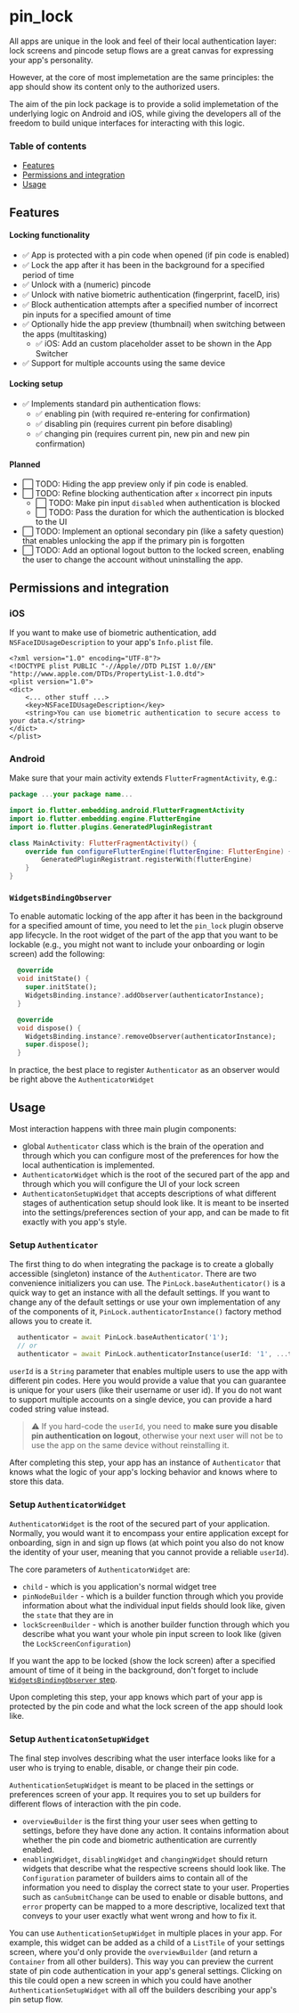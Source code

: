# pin_lock

All apps are unique in the look and feel of their local authentication layer: lock screens and pincode setup flows are a great canvas for expressing your app's personality. 

However, at the core of most implemetation are the same principles: the app should show its content only to the authorized users. 

The aim of the pin lock package is to provide a solid implemetation of the underlying logic on Android and iOS, while giving the developers all of the freedom to build unique interfaces for interacting with this logic. 

### Table of contents
- [Features](#features)
- [Permissions and integration](#permissions-and-integration)
- [Usage](#usage)

## Features

#### Locking functionality
* ✅  App is protected with a pin code when opened (if pin code is enabled)
* ✅  Lock the app after it has been in the background for a specified period of time
* ✅  Unlock with a (numeric) pincode
* ✅  Unlock with native biometric authentication (fingerprint, faceID, iris)
* ✅  Block authentication attempts after a specified number of incorrect pin inputs for a specified amount of time
* ✅  Optionally hide the app preview (thumbnail) when switching between the apps (multitasking)
	* ✅ iOS: Add an custom placeholder asset to be shown in the App Switcher
* ✅  Support for multiple accounts using the same device

#### Locking setup 
* ✅  Implements standard pin authentication flows:
	* ✅  enabling pin (with required re-entering for confirmation)
	* ✅  disabling pin (requires current pin before disabling)
	* ✅  changing pin (requires current pin, new pin and new pin confirmation)

#### Planned
* ⬜️ TODO: Hiding the app preview only if pin code is enabled.
* ⬜️ TODO: Refine blocking authentication after `x` incorrect pin inputs
	* ⬜️ TODO: Make pin input `disabled` when authentication is blocked
	* ⬜️ TODO: Pass the duration for which the authentication is blocked to the UI
* ⬜️ TODO: Implement an optional secondary pin (like a safety question) that enables unlocking the app if the primary pin is forgotten
* ⬜️ TODO: Add an optional logout button to the locked screen, enabling the user to change the account without uninstalling the app.

## Permissions and integration

### iOS
If you want to make use of biometric authentication, add `NSFaceIDUsageDescription` to your app's `Info.plist` file.

```plist
<?xml version="1.0" encoding="UTF-8"?>
<!DOCTYPE plist PUBLIC "-//Apple//DTD PLIST 1.0//EN" "http://www.apple.com/DTDs/PropertyList-1.0.dtd">
<plist version="1.0">
<dict>
	<... other stuff ...>
	<key>NSFaceIDUsageDescription</key>
	<string>You can use biometric authentication to secure access to your data.</string>
</dict>
</plist>
```
### Android
Make sure that your main activity extends `FlutterFragmentActivity`, e.g.:
```kotlin
package ...your package name...

import io.flutter.embedding.android.FlutterFragmentActivity
import io.flutter.embedding.engine.FlutterEngine
import io.flutter.plugins.GeneratedPluginRegistrant

class MainActivity: FlutterFragmentActivity() {
    override fun configureFlutterEngine(flutterEngine: FlutterEngine) {
        GeneratedPluginRegistrant.registerWith(flutterEngine)
    }
}
```

### `WidgetsBindingObserver`
To enable automatic locking of the app after it has been in the background for a specified amount of time, you need to let the `pin_lock` plugin observe app lifecycle. In the root widget of the part of the app that you want to be lockable (e.g., you might not want to include your onboarding or login screen) add the following:

```dart
  @override
  void initState() {
    super.initState();
    WidgetsBinding.instance?.addObserver(authenticatorInstance);
  }

  @override
  void dispose() {
    WidgetsBinding.instance?.removeObserver(authenticatorInstance);
    super.dispose();
  }
```
In practice, the best place to register `Authenticator` as an observer would be right above the `AuthenticatorWidget`

## Usage
Most interaction happens with three main plugin components:
  - global `Authenticator` class which is the brain of the operation and through which you can configure most of the preferences for how the local authentication is implemented.
  - `AuthenticatorWidget` which is the root of the secured part of the app and through which you will configure the UI of your lock screen
  - `AuthenticatonSetupWidget` that accepts descriptions of what different stages of authentication setup should look like. It is meant to be inserted into the settings/preferences section of your app, and can be made to fit exactly with you app's style.

### Setup `Authenticator`

The first thing to do when integrating the package is to create a globally accessible (singleton) instance of the `Authenticator`. There are two convenience initializers you can use. The `PinLock.baseAuthenticator()` is a quick way to get an instance with all the default settings. If you want to change any of the default settings or use your own implementation of any of the components of it, `PinLock.authenticatorInstance()` factory method allows you to create it.
```dart
  authenticator = await PinLock.baseAuthenticator('1');
  // or
  authenticator = await PinLock.authenticatorInstance(userId: '1', ...the rest of your configuration here...);
```
`userId` is a `String` parameter that enables multiple users to use the app with different pin codes. Here you would provide a value that you can guarantee is unique for your users (like their username or user id). 
If you do not want to support multiple accounts on a single device, you can provide a hard coded string value instead. 

> ⚠️ If you hard-code the `userId`, you need to **make sure you disable pin authentication on logout**, otherwise your next user will not be to use the app on the same device without reinstalling it.

After completing this step, your app has an instance of `Authenticator` that knows what the logic of your app's locking behavior and knows where to store this data.

### Setup `AuthenticatorWidget`

`AuthenticatorWidget` is the root of the secured part of your application. Normally, you would want it to encompass your entire application except for onboarding, sign in and sign up flows (at which point you also do not know the identity of your user, meaning that you cannot provide a reliable `userId`).

The core parameters of `AuthenticatorWidget` are:
- `child` - which is you application's normal widget tree
- `pinNodeBuilder` - which is a builder function through which you provide information about what the individual input fields should look like, given the `state` that they are in
- `lockScreenBuilder` - which is another builder function through which you describe what you want your whole pin input screen to look like (given the `LockScreenConfiguration`)

If you want the app to be locked (show the lock screen) after a specified amount of time of it being in the background, don't forget to include [`WidgetsBindingObserver` step](#WidgetsBindingObserver).

Upon completing this step, your app knows which part of your app is protected by the pin code and what the lock screen of the app should look like. 
### Setup `AuthenticatonSetupWidget`

The final step involves describing what the user interface looks like for a user who is trying to enable, disable, or change their pin code.

`AuthenticationSetupWidget` is meant to be placed in the settings or preferences screen of your app. It requires you to set up builders for different flows of interaction with the pin code.

* `overviewBuilder` is the first thing your user sees when getting to settings, before they have done any action. It contains information about whether the pin code and biometric authentication are currently enabled.
* `enablingWidget`, `disablingWidget` and `changingWidget` should return widgets that describe what the respective screens should look like. The `Configuration` parameter of builders aims to contain all of the information you need to display the correct state to your user. Properties such as `canSubmitChange` can be used to enable or disable buttons, and `error` property can be mapped to a more descriptive, localized text that conveys to your user exactly what went wrong and how to fix it.

You can use `AuthenticationSetupWidget` in multiple places in your app. For example, this widget can be added as a child of a `ListTile` of your settings screen, where you'd only provide the `overviewBuilder` (and return a `Container` from all other builders). This way you can preview the current state of pin code authentication in your app's general settings. Clicking on this tile could open a new screen in which you could have another `AuthenticationSetupWidget` with all off the builders describing your app's pin setup flow.
